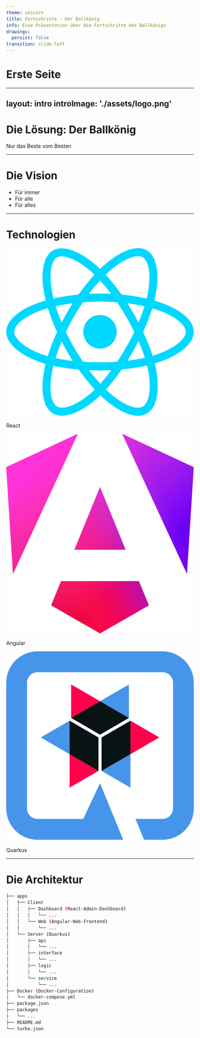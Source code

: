 ```yaml
---
theme: unicorn
title: Fortschritte - Der Ballkönig
info: Eine Präsentation über die Fortschritte des Ballkönigs
drawings:
  persist: false
transition: slide-left
---
```


# Erste Seite

---
layout: intro
introImage: './assets/logo.png'
---

# Die Lösung: <span class="font-bold">Der Ballkönig</span>

Nur das Beste vom Besten

---

# Die Vision

- Für immer
- Für alle
- Für alles

---

# Technologien

<div class="flex gap-4 w-full justify-evenly h-full items-center">
  <div class="flex flex-col items-center">
    <img class="w-20" src="./assets/react.svg" alt="React" />
    <p class="text-center">React</p>
  </div>
  <div class="flex flex-col items-center">
    <img class="w-20" src="./assets/angular.svg" alt="Angular" />
    <p class="text-center">Angular</p>
  </div>
  <div class="flex flex-col items-center">
    <img class="w-20" src="./assets/quarkus.svg" alt="Quarkus" />
    <p class="text-center">Quarkus</p>
  </div>
</div>

---

# Die Architektur

```sh
├── apps
│   ├── Client
│   │   ├── Dashboard (React-Admin-Dashboard)
│   │   │   └── ...
│   │   └── Web (Angular-Web-Frontend)
│   │       └── ...
│   └── Server (Quarkus)
│       ├── api
│       │   └── ...
│       ├── interface
│       │   └── ...
│       ├── logic
│       │   └── ...
│       └── service
│           └── ...
├── Docker (Docker-Configuration)
│   └── docker-compose.yml
├── package.json
├── packages
│   └── ...
├── README.md
└── turbo.json
```
